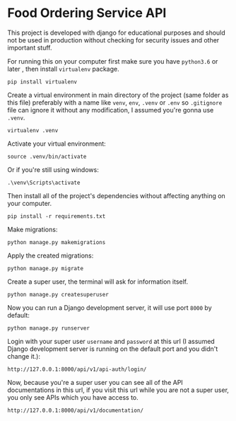 # Food Ordering Service API
This project is developed with django for educational purposes and should not
be used in production without checking for security issues and other important
stuff.

For running this on your computer first make sure you have `python3.6` or later
, then install `virtualenv` package.
```
pip install virtualenv
```

Create a virtual environment in main directory of the project (same folder as
this file) preferably with a name like `venv`, `env`, `.venv` or `.env` so
`.gitignore` file can ignore it without any modification, I assumed you're
gonna use `.venv`.
```
virtualenv .venv
```

Activate your virtual environment:
```
source .venv/bin/activate
```

Or if you're still using windows:
```
.\venv\Scripts\activate
```

Then install all of the project's dependencies without affecting anything on your
computer.
```
pip install -r requirements.txt
```

Make migrations:
```
python manage.py makemigrations
```

Apply the created migrations:
```
python manage.py migrate
```

Create a super user, the terminal will ask for information itself.
```
python manage.py createsuperuser
```

Now you can run a Django development server, it will use port `8000` by
default:
```
python manage.py runserver
```

Login with your super user `username` and `password` at this url (I assumed
Django development server is running on the default port and you didn't
change it.):
```
http://127.0.0.1:8000/api/v1/api-auth/login/
```

Now, because you're a super user you can see all of the API documentations in
this url, if you visit this url while you are not a super user, you only see
APIs which you have access to.
```
http://127.0.0.1:8000/api/v1/documentation/
```
